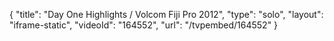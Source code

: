 {
    "title": "Day One Highlights \/ Volcom Fiji Pro 2012",
    "type": "solo",
    "layout": "iframe-static",
    "videoId": "164552",
    "url": "\/tvpembed\/164552"
}